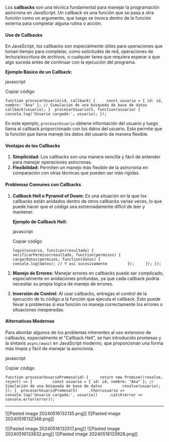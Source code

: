 Los **callbacks** son una técnica fundamental para manejar la programación asíncrona en JavaScript. Un callback es una función que se pasa a otra función como un argumento, que luego se invoca dentro de la función externa para completar alguna rutina o acción.

#### Uso de Callbacks

En JavaScript, los callbacks son especialmente útiles para operaciones que toman tiempo para completar, como solicitudes de red, operaciones de lectura/escritura de archivos, o cualquier tarea que requiera esperar a que algo suceda antes de continuar con la ejecución del programa.

**Ejemplo Básico de un Callback:**

javascript

Copiar código

`function procesarUsuario(id, callback) {     const usuario = { id: id, nombre: "Ana" }; // Simulación de una búsqueda de base de datos     callback(usuario); }  procesarUsuario(5, function(usuario) {     console.log('Usuario cargado:', usuario); });`

En este ejemplo, `procesarUsuario` obtiene información del usuario y luego llama al callback proporcionado con los datos del usuario. Esto permite que la función que llama maneje los datos del usuario de manera flexible.

#### Ventajas de los Callbacks

1. **Simplicidad:** Los callbacks son una manera sencilla y fácil de entender para manejar operaciones asíncronas.
2. **Flexibilidad:** Permiten un manejo más flexible de la asincronía en comparación con otras técnicas que pueden ser más rígidas.

#### Problemas Comunes con Callbacks

1. **Callback Hell o Pyramid of Doom:** Es una situación en la que los callbacks están anidados dentro de otros callbacks varias veces, lo que puede hacer que el código sea extremadamente difícil de leer y mantener.
    
    **Ejemplo de Callback Hell:**
    
    javascript
    
    Copiar código
    
    `login(usuario, function(resultado) {     verificarPermiso(resultado, function(permisos) {         cargarDatos(permisos, function(datos) {             console.log(datos); // Y así sucesivamente         });     }); });`
    
2. **Manejo de Errores:** Manejar errores en callbacks puede ser complicado, especialmente en anidaciones profundas, ya que cada callback podría necesitar su propia lógica de manejo de errores.
    
3. **Inversión de Control:** Al usar callbacks, entregas el control de la ejecución de tu código a la función que ejecuta el callback. Esto puede llevar a problemas si esa función no maneja correctamente los errores o situaciones inesperadas.
    

#### Alternativas Modernas

Para abordar algunos de los problemas inherentes al uso extensivo de callbacks, especialmente el "Callback Hell", se han introducido promesas y la sintaxis `async/await` en JavaScript moderno, que proporcionan una forma más limpia y fácil de manejar la asincronía.

javascript

Copiar código

`function procesarUsuarioPromesa(id) {     return new Promise((resolve, reject) => {         const usuario = { id: id, nombre: "Ana" }; // Simulación de una búsqueda de base de datos         resolve(usuario);     }); }  procesarUsuarioPromesa(5)     .then(usuario => console.log('Usuario cargado:', usuario))     .catch(error => console.error(error));`

---
![[Pasted image 20240516132135.png]]
![[Pasted image 20240516132348.png]]

![[Pasted image 20240516132517.png]]
![[Pasted image 20240516133832.png]]
![[Pasted image 20240516133928.png]]
